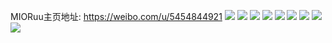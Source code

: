MIORuu主页地址: https://weibo.com/u/5454844921 
![](https://wx4.sinaimg.cn/mw2000/005X9YlHgy1h927azq22sj30u0140dm1.jpg) 
![](https://wx4.sinaimg.cn/mw2000/005X9YlHgy1h927az9kw9j30u0140ah5.jpg) 
![](https://wx4.sinaimg.cn/mw2000/005X9YlHgy1h6ufd82r9yj33402c0hdv.jpg) 
![](https://wx4.sinaimg.cn/mw2000/005X9YlHgy1h6ufddsp3dj33402c0qtw.jpg) 
![](https://wx4.sinaimg.cn/mw2000/005X9YlHgy1h6ufdkkf4sj33402c07wl.jpg) 
![](https://wx4.sinaimg.cn/mw2000/005X9YlHgy1h6ufdpf3eyj33402c0nph.jpg) 
![](https://wx4.sinaimg.cn/mw2000/005X9YlHgy1h6ufgyihjoj33402c0qv6.jpg) 
![](https://wx4.sinaimg.cn/mw2000/005X9YlHgy1h4qaj1jli4j315o1r3b29.jpg) 
![](https://wx4.sinaimg.cn/mw2000/005X9YlHgy1h4qaj41f0mj315o1qi7wh.jpg) 
